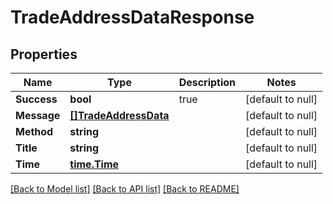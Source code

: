 # TradeAddressDataResponse

## Properties
Name | Type | Description | Notes
------------ | ------------- | ------------- | -------------
**Success** | **bool** | true | [default to null]
**Message** | [**[]TradeAddressData**](TradeAddressData.md) |  | [default to null]
**Method** | **string** |  | [default to null]
**Title** | **string** |  | [default to null]
**Time** | [**time.Time**](time.Time.md) |  | [default to null]

[[Back to Model list]](../README.md#documentation-for-models) [[Back to API list]](../README.md#documentation-for-api-endpoints) [[Back to README]](../README.md)


